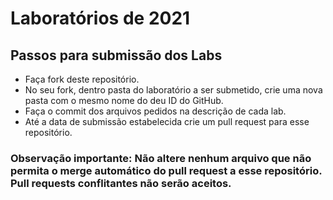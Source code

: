 # Laboratórios de 2021

## Passos para submissão dos Labs

 * Faça fork deste repositório.
 * No seu fork, dentro pasta do laboratório a ser submetido, crie uma nova pasta com o mesmo nome do deu ID do GitHub.
 * Faça o commit dos arquivos pedidos na descrição de cada lab.
 * Até a data de submissão estabelecida crie um pull request para esse repositório.

### Observação importante: Não altere nenhum arquivo que não permita o merge automático do pull request a esse repositório. Pull requests conflitantes não serão aceitos. 
